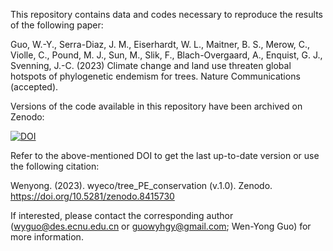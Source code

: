 This repository contains data and codes necessary to reproduce the results of the following paper:

Guo, W.-Y., Serra-Diaz, J. M., Eiserhardt, W. L., Maitner, B. S., Merow, C., Violle, C., Pound, M. J., Sun, M., Slik, F., Blach-Overgaard, A., Enquist, G. J., Svenning, J.-C. (2023) Climate change and land use threaten global hotspots of phylogenetic endemism for trees. Nature Communications (accepted).

Versions of the code available in this repository have been archived on Zenodo:

<a href="https://zenodo.org/badge/latestdoi/560737800"><img src="https://zenodo.org/badge/560737800.svg" alt="DOI"></a>


Refer to the above-mentioned DOI to get the last up-to-date version or use the following citation:

Wenyong. (2023). wyeco/tree_PE_conservation (v.1.0). Zenodo. https://doi.org/10.5281/zenodo.8415730

If interested, please contact the corresponding author (wyguo@des.ecnu.edu.cn or guowyhgy@gmail.com; Wen-Yong Guo) for more information.
